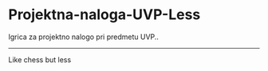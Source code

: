 # Projektna-naloga-UVP-Less
Igrica za projektno nalogo pri predmetu UVP..
_____________________________________________
Like chess but less

